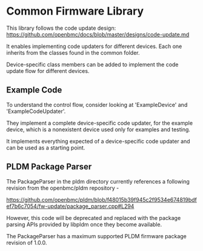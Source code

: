 # Common Firmware Library

This library follows the code update design:
https://github.com/openbmc/docs/blob/master/designs/code-update.md

It enables implementing code updaters for different devices. Each one inherits
from the classes found in the common folder.

Device-specific class members can be added to implement the code update flow for
different devices.

## Example Code

To understand the control flow, consider looking at 'ExampleDevice' and
'ExampleCodeUpdater'.

They implement a complete device-specific code updater, for the example device,
which is a nonexistent device used only for examples and testing.

It implements everything expected of a device-specific code updater and can be
used as a starting point.

## PLDM Package Parser

The PackageParser in the pldm directory currently references a following
revision from the openbmc/pldm repository -

https://github.com/openbmc/pldm/blob/f48015b39f945c2f9534e674819bdfef7b6c7054/fw-update/package_parser.cpp#L294

However, this code will be deprecated and replaced with the package parsing APIs
provided by libpldm once they become available.

The PackageParser has a maximum supported PLDM firmware package revision of
1.0.0.
